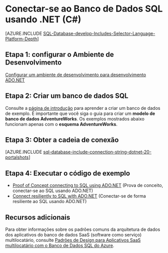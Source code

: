 <properties
	pageTitle="Conectar-se ao Banco de Dados SQL usando .NET (C#) | Microsoft Azure"
	description="Use o código de exemplo neste início rápido para criar um aplicativo moderno com C# e sustentado por um poderoso banco de dados relacional na nuvem com o Banco de Dados SQL do Azure."
	services="sql-database"
	documentationCenter=""
	authors="tobbox"
	manager="jhubbard"
	editor=""/>

<tags
	ms.service="sql-database"
	ms.workload="sql-database"
	ms.tgt_pltfrm="na"
	ms.devlang="dotnet"
	ms.topic="article"
	ms.date="04/20/2016"
	ms.author="tobiast"/>

# Conectar-se ao Banco de Dados SQL usando .NET (C#)

[AZURE.INCLUDE [SQL-Database-develop-Includes-Selector-Language-Platform-Depth](../../includes/sql-database-develop-includes-selector-language-platform-depth.md)]

## Etapa 1: configurar o Ambiente de Desenvolvimento

[Configurar um ambiente de desenvolvimento para desenvolvimento ADO.NET](https://msdn.microsoft.com/library/mt718321.aspx)

## Etapa 2: Criar um banco de dados SQL

Consulte a [página de introdução](sql-database-get-started.md) para aprender a criar um banco de dados de exemplo. É importante que você siga o guia para criar um **modelo de banco de dados AdventureWorks**. Os exemplos mostrados abaixo funcionam apenas com o **esquema AdventureWorks**.

## Etapa 3: Obter a cadeia de conexão

[AZURE.INCLUDE [sql-database-include-connection-string-dotnet-20-portalshots](../../includes/sql-database-include-connection-string-dotnet-20-portalshots.md)]

## Etapa 4: Executar o código de exemplo

* [Proof of Concept connecting to SQL using ADO.NET](https://msdn.microsoft.com/library/mt718320.aspx) (Prova de conceito, conectar-se ao SQL usando ADO.NET)
* [Connect resiliently to SQL with ADO.NET](https://msdn.microsoft.com/library/mt703195.aspx) (Conectar-se de forma resiliente ao SQL usando ADO.NET)

## Recursos adicionais

Para obter informações sobre os padrões comuns da arquitetura de dados dos aplicativos do banco de dados SaaS (software como serviço) multilocatário, consulte [Padrões de Design para Aplicativos SaaS multilocatário com o Banco de Dados SQL do Azure](sql-database-design-patterns-multi-tenancy-saas-applications.md).

<!---HONumber=AcomDC_0615_2016-->